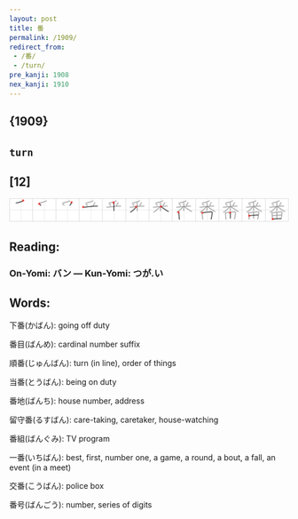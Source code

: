 ```yaml
---
layout: post
title: 番
permalink: /1909/
redirect_from:
 - /番/
 - /turn/
pre_kanji: 1908
nex_kanji: 1910
---
```


## {1909}

## `turn`

## [12]

<div class="stroke"><img src="../images/E795AA.png" /></div>

## Reading:

### On-Yomi: バン &mdash; Kun-Yomi: つが.い

## Words:

下番(かばん): going off duty

番目(ばんめ): cardinal number suffix

順番(じゅんばん): turn (in line), order of things

当番(とうばん): being on duty

番地(ばんち): house number, address

留守番(るすばん): care-taking, caretaker, house-watching

番組(ばんぐみ): TV program

一番(いちばん): best, first, number one, a game, a round, a bout, a fall, an event (in a meet)

交番(こうばん): police box

番号(ばんごう): number, series of digits
